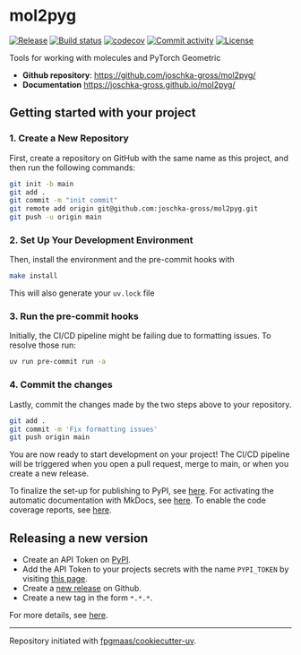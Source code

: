 # mol2pyg

[![Release](https://img.shields.io/github/v/release/joschka-gross/mol2pyg)](https://img.shields.io/github/v/release/joschka-gross/mol2pyg)
[![Build status](https://img.shields.io/github/actions/workflow/status/joschka-gross/mol2pyg/main.yml?branch=main)](https://github.com/joschka-gross/mol2pyg/actions/workflows/main.yml?query=branch%3Amain)
[![codecov](https://codecov.io/gh/joschka-gross/mol2pyg/branch/main/graph/badge.svg)](https://codecov.io/gh/joschka-gross/mol2pyg)
[![Commit activity](https://img.shields.io/github/commit-activity/m/joschka-gross/mol2pyg)](https://img.shields.io/github/commit-activity/m/joschka-gross/mol2pyg)
[![License](https://img.shields.io/github/license/joschka-gross/mol2pyg)](https://img.shields.io/github/license/joschka-gross/mol2pyg)

Tools for working with molecules and PyTorch Geometric

- **Github repository**: <https://github.com/joschka-gross/mol2pyg/>
- **Documentation** <https://joschka-gross.github.io/mol2pyg/>

## Getting started with your project

### 1. Create a New Repository

First, create a repository on GitHub with the same name as this project, and then run the following commands:

```bash
git init -b main
git add .
git commit -m "init commit"
git remote add origin git@github.com:joschka-gross/mol2pyg.git
git push -u origin main
```

### 2. Set Up Your Development Environment

Then, install the environment and the pre-commit hooks with

```bash
make install
```

This will also generate your `uv.lock` file

### 3. Run the pre-commit hooks

Initially, the CI/CD pipeline might be failing due to formatting issues. To resolve those run:

```bash
uv run pre-commit run -a
```

### 4. Commit the changes

Lastly, commit the changes made by the two steps above to your repository.

```bash
git add .
git commit -m 'Fix formatting issues'
git push origin main
```

You are now ready to start development on your project!
The CI/CD pipeline will be triggered when you open a pull request, merge to main, or when you create a new release.

To finalize the set-up for publishing to PyPI, see [here](https://fpgmaas.github.io/cookiecutter-uv/features/publishing/#set-up-for-pypi).
For activating the automatic documentation with MkDocs, see [here](https://fpgmaas.github.io/cookiecutter-uv/features/mkdocs/#enabling-the-documentation-on-github).
To enable the code coverage reports, see [here](https://fpgmaas.github.io/cookiecutter-uv/features/codecov/).

## Releasing a new version

- Create an API Token on [PyPI](https://pypi.org/).
- Add the API Token to your projects secrets with the name `PYPI_TOKEN` by visiting [this page](https://github.com/joschka-gross/mol2pyg/settings/secrets/actions/new).
- Create a [new release](https://github.com/joschka-gross/mol2pyg/releases/new) on Github.
- Create a new tag in the form `*.*.*`.

For more details, see [here](https://fpgmaas.github.io/cookiecutter-uv/features/cicd/#how-to-trigger-a-release).

---

Repository initiated with [fpgmaas/cookiecutter-uv](https://github.com/fpgmaas/cookiecutter-uv).
